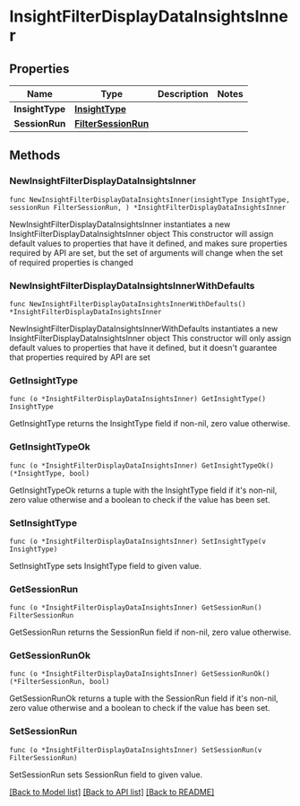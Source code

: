 # InsightFilterDisplayDataInsightsInner

## Properties

Name | Type | Description | Notes
------------ | ------------- | ------------- | -------------
**InsightType** | [**InsightType**](InsightType.md) |  | 
**SessionRun** | [**FilterSessionRun**](FilterSessionRun.md) |  | 

## Methods

### NewInsightFilterDisplayDataInsightsInner

`func NewInsightFilterDisplayDataInsightsInner(insightType InsightType, sessionRun FilterSessionRun, ) *InsightFilterDisplayDataInsightsInner`

NewInsightFilterDisplayDataInsightsInner instantiates a new InsightFilterDisplayDataInsightsInner object
This constructor will assign default values to properties that have it defined,
and makes sure properties required by API are set, but the set of arguments
will change when the set of required properties is changed

### NewInsightFilterDisplayDataInsightsInnerWithDefaults

`func NewInsightFilterDisplayDataInsightsInnerWithDefaults() *InsightFilterDisplayDataInsightsInner`

NewInsightFilterDisplayDataInsightsInnerWithDefaults instantiates a new InsightFilterDisplayDataInsightsInner object
This constructor will only assign default values to properties that have it defined,
but it doesn't guarantee that properties required by API are set

### GetInsightType

`func (o *InsightFilterDisplayDataInsightsInner) GetInsightType() InsightType`

GetInsightType returns the InsightType field if non-nil, zero value otherwise.

### GetInsightTypeOk

`func (o *InsightFilterDisplayDataInsightsInner) GetInsightTypeOk() (*InsightType, bool)`

GetInsightTypeOk returns a tuple with the InsightType field if it's non-nil, zero value otherwise
and a boolean to check if the value has been set.

### SetInsightType

`func (o *InsightFilterDisplayDataInsightsInner) SetInsightType(v InsightType)`

SetInsightType sets InsightType field to given value.


### GetSessionRun

`func (o *InsightFilterDisplayDataInsightsInner) GetSessionRun() FilterSessionRun`

GetSessionRun returns the SessionRun field if non-nil, zero value otherwise.

### GetSessionRunOk

`func (o *InsightFilterDisplayDataInsightsInner) GetSessionRunOk() (*FilterSessionRun, bool)`

GetSessionRunOk returns a tuple with the SessionRun field if it's non-nil, zero value otherwise
and a boolean to check if the value has been set.

### SetSessionRun

`func (o *InsightFilterDisplayDataInsightsInner) SetSessionRun(v FilterSessionRun)`

SetSessionRun sets SessionRun field to given value.



[[Back to Model list]](../README.md#documentation-for-models) [[Back to API list]](../README.md#documentation-for-api-endpoints) [[Back to README]](../README.md)


